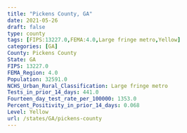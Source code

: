 ```yaml
---
title: "Pickens County, GA"
date: 2021-05-26
draft: false
type: county
tags: [FIPS:13227.0,FEMA:4.0,Large fringe metro,Yellow]
categories: [GA]
County: Pickens County
State: GA
FIPS: 13227.0
FEMA_Region: 4.0
Population: 32591.0
NCHS_Urban_Rural_Classification: Large fringe metro
Tests_in_prior_14_days: 441.0
Fourteen_day_test_rate_per_100000: 1353.0
Percent_Positivity_in_prior_14_days: 0.068
Level: Yellow
url: /states/GA/pickens-county
---
```




